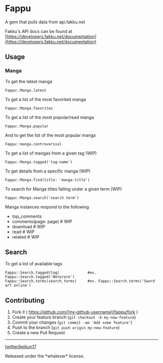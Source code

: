 # Fappu

A gem that pulls data from api.fakku.net

Fakku's API docs can be found at [https://developers.fakku.net/documentation](https://developers.fakku.net/documentation)

## Usage


### Manga

To get the latest manga

    Fappu::Manga.latest

To get a list of the most favorited manga

    Fappu::Manga.favorites

To get a list of the most popular/read manga

    Fappu::Manga.popular

And to get the list of the most popular manga

    Fappu::manga.controversial

To get a list of mangas from a given tag (WIP)

    Fappu::Manga.tagged('tag-name')

To get details from a specific manga (WIP)

    Fappu::Manga.find(title: 'manga-title')

To search for Manga titles falling under a given term (WIP)

    Fappu::Manga.search('search term')


Manga instances respond to the following

 - top_comments
 - comments(page: page) # WIP
 - download # WIP
 - read # WIP
 - related # WIP

## Search

To get a list of available tags

    Fappu::Search.tagged(tag)             #ex. Fappu::Search.tagged('Netorare')
    Fappu::Search.terms(search_terms)     #ex. Fappu::Search.terms('Sword art online')

## Contributing

1. Fork it ( https://github.com/[my-github-username]/fappu/fork )
2. Create your feature branch (`git checkout -b my-new-feature`)
3. Commit your changes (`git commit -am 'Add some feature'`)
4. Push to the branch (`git push origin my-new-feature`)
5. Create a new Pull Request

---

[twitter/keikun17](https://www.twitter.com/keikun17)

Released under the \*whatever\* license.
